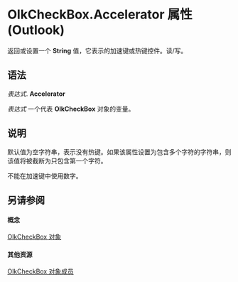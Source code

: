 
# OlkCheckBox.Accelerator 属性 (Outlook)

返回或设置一个 **String** 值，它表示的加速键或热键控件。读/写。


## 语法

 _表达式_. **Accelerator**

 _表达式_ 一个代表 **OlkCheckBox** 对象的变量。


## 说明

默认值为空字符串，表示没有热键。如果该属性设置为包含多个字符的字符串，则该值将被截断为只包含第一个字符。

不能在加速键中使用数字。


## 另请参阅


#### 概念


[OlkCheckBox 对象](79460205-a604-7011-a9b3-14e651807f09.md)
#### 其他资源


[OlkCheckBox 对象成员](acf62b06-215d-6b2b-57b0-ccbfd0c92aed.md)